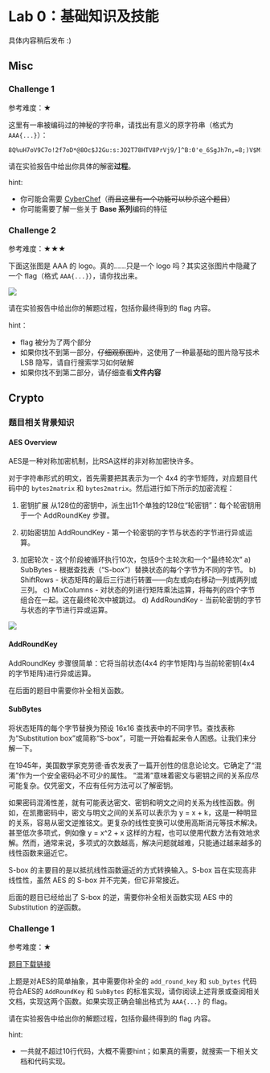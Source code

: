 # Lab 0：基础知识及技能

具体内容稍后发布 :)

## Misc
### Challenge 1
参考难度：★

这里有一串被编码过的神秘的字符串，请找出有意义的原字符串（格式为 `AAA{...}`）：

```text
8Q%uH7oV9C7o!2f7oD*@8Oc$J2Gu:s:JO2T78HTV8PrVj9/]^B:0'e_6SgJh7n,=8;)V$M:Gkm:92eJR8Oc-;;`$6b:Gk[5=]\L#7mT%14Ztqk
```

请在实验报告中给出你具体的解密**过程**。

hint:

- 你可能会需要 [CyberChef](https://cyberchef.org/)（~~而且这里有一个功能可以秒杀这个题目~~）
- 你可能需要了解一些关于 **Base 系列**编码的特征

### Challenge 2
参考难度：★★★

下面这张图是 AAA 的 logo。真的……只是一个 logo 吗？其实这张图片中隐藏了一个 flag（格式 `AAA{...}`），请你找出来。

![](https://raw.githubusercontent.com/team-s2/summer_course_2023/master/src/intro/lab0/misc_challenge2.png)

请在实验报告中给出你的解题过程，包括你最终得到的 flag 内容。

hint：

- flag 被分为了两个部分
- 如果你找不到第一部分，~~仔细观察图片~~，这使用了一种最基础的图片隐写技术 LSB 隐写，请自行搜索学习如何破解
- 如果你找不到第二部分，请仔细查看**文件内容**



## Crypto
### 题目相关背景知识
#### AES Overview
AES是一种对称加密机制，比RSA这样的非对称加密快许多。

对于字符串形式的明文，首先需要把其表示为一个 4x4 的字节矩阵，对应题目代码中的 `bytes2matrix` 和 `bytes2matrix`。然后进行如下所示的加密流程：

1. 密钥扩展
    从128位的密钥中，派生出11个单独的128位“轮密钥”：每个轮密钥用于一个 AddRoundKey 步骤。

2. 初始密钥加
    AddRoundKey - 第一个轮密钥的字节与状态的字节进行异或运算。

3. 加密轮次 - 这个阶段被循环执行10次，包括9个主轮次和一个“最终轮次”
   a) SubBytes - 根据查找表（“S-box”）替换状态的每个字节为不同的字节。
   b) ShiftRows - 状态矩阵的最后三行进行转置——向左或向右移动一列或两列或三列。
   c) MixColumns - 对状态的列进行矩阵乘法运算，将每列的四个字节组合在一起。这在最终轮次中被跳过。
   d) AddRoundKey - 当前轮密钥的字节与状态的字节进行异或运算。

![](https://raw.githubusercontent.com/team-s2/summer_course_2023/master/src/intro/lab0/AES.png)

#### AddRoundKey
AddRoundKey 步骤很简单：它将当前状态(4x4 的字节矩阵)与当前轮密钥(4x4 的字节矩阵)进行异或运算。

在后面的题目中需要你补全相关函数。

#### SubBytes
将状态矩阵的每个字节替换为预设 16x16 查找表中的不同字节。查找表称为“Substitution box”或简称“S-box”，可能一开始看起来令人困惑。让我们来分解一下。

在1945年，美国数学家克劳德·香农发表了一篇开创性的信息论论文。它确定了“混淆”作为一个安全密码必不可少的属性。 “混淆”意味着密文与密钥之间的关系应尽可能复杂。仅凭密文，不应有任何方法可以了解密钥。

如果密码混淆性差，就有可能表达密文、密钥和明文之间的关系为线性函数。例如，在凯撒密码中，密文与明文之间的关系可以表示为 y = x + k，这是一种明显的关系，容易从密文逆推铭文。更复杂的线性变换可以使用高斯消元等技术解决。甚至低次多项式，例如像 y = x^2 + x 这样的方程，也可以使用代数方法有效地求解。然而，通常来说，多项式的次数越高，解决问题就越难，只能通过越来越多的线性函数来逼近它。

S-box 的主要目的是以抵抗线性函数逼近的方式转换输入。S-box 旨在实现高非线性性，虽然 AES 的 S-box 并不完美，但它非常接近。

后面的题目已经给出了 S-box 的逆，需要你补全相关函数实现 AES 中的 Substitution 的逆函数。

### Challenge 1
参考难度：★

[题目下载链接](https://raw.githubusercontent.com/team-s2/summer_course_2023/master/src/intro/lab0/task.py)

上题是对AES的简单抽象，其中需要你补全的 `add_round_key` 和 `sub_bytes` 代码符合AES的 `AddRoundKey` 和 `SubBytes` 的标准实现，请你阅读上述背景或查阅相关文档，实现这两个函数。如果实现正确会输出格式为 `AAA{...}` 的 flag。

请在实验报告中给出你的解题过程，包括你最终得到的 flag 内容。

hint:

- 一共就不超过10行代码，大概不需要hint；如果真的需要，就搜索一下相关文档和代码实现。